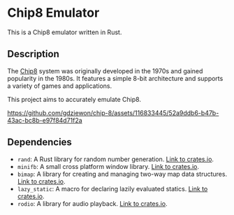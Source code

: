 # Chip8 Emulator

This is a Chip8 emulator written in Rust.

## Description

The [Chip8](https://en.wikipedia.org/wiki/CHIP-8) system was originally developed in the 1970s and gained popularity in the 1980s. It features a simple 8-bit architecture and supports a variety of games and applications.

This project aims to accurately emulate Chip8.

https://github.com/gdziewon/chip-8/assets/116833445/52a9ddb6-b47b-43ac-bc8b-e97f84d71f2a

## Dependencies

- `rand`: A Rust library for random number generation. [Link to crates.io](https://crates.io/crates/rand).
- `minifb`: A small cross platform window library. [Link to crates.io](https://crates.io/crates/minifb).
- `bimap`: A library for creating and managing two-way map data structures. [Link to crates.io](https://crates.io/crates/bimap).
- `lazy_static`: A macro for declaring lazily evaluated statics. [Link to crates.io](https://crates.io/crates/lazy_static).
- `rodio`: A library for audio playback. [Link to crates.io](https://crates.io/crates/rodio).
